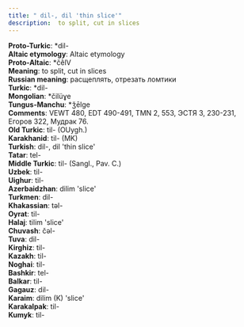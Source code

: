 ```yaml
---
title: " dil-, dil 'thin slice'"
description:  to split, cut in slices
---
```


<strong>Proto-Turkic</strong>:  *dil-<br>
<strong>Altaic etymology</strong>:  Altaic etymology<br>
<strong> Proto-Altaic</strong>:  *čḕlV<br>
<strong>Meaning</strong>:  to split, cut in slices<br>
<strong>Russian meaning</strong>:  расщеплять, отрезать ломтики<br>
<strong>Turkic</strong>:  *dil-<br>
<strong>Mongolian</strong>:  *čilüɣe<br>
<strong>Tungus-Manchu</strong>:  *ǯēlge<br>
<strong>Comments</strong>:  VEWT 480, EDT 490-491, TMN 2, 553, ЭСТЯ 3, 230-231, Егоров 322, Мудрак 76.<br>
<strong>Old Turkic</strong>:  til- (OUygh.)<br>
<strong>Karakhanid</strong>:  til- (MK)<br>
<strong>Turkish</strong>:  dil-, dil 'thin slice'<br>
<strong>Tatar</strong>:  tel-<br>
<strong>Middle Turkic</strong>:  til- (Sangl., Pav. C.)<br>
<strong>Uzbek</strong>:  til-<br>
<strong>Uighur</strong>:  til-<br>
<strong>Azerbaidzhan</strong>:  dilim 'slice'<br>
<strong>Turkmen</strong>:  dil-<br>
<strong>Khakassian</strong>:  tǝl-<br>
<strong>Oyrat</strong>:  til-<br>
<strong>Halaj</strong>:  tilim 'slice'<br>
<strong>Chuvash</strong>:  čǝl-<br>
<strong>Tuva</strong>:  dil-<br>
<strong>Kirghiz</strong>:  til-<br>
<strong>Kazakh</strong>:  til-<br>
<strong>Noghai</strong>:  til-<br>
<strong>Bashkir</strong>:  tel-<br>
<strong>Balkar</strong>:  til-<br>
<strong>Gagauz</strong>:  dil-<br>
<strong>Karaim</strong>:  dilim (K) 'slice'<br>
<strong>Karakalpak</strong>:  til-<br>
<strong>Kumyk</strong>:  til-<br>


